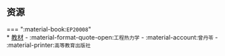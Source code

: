 ## 资源  
=== ":material-book:`EP20008`"  
    * [教材](https://api.hanximeng.com/lanzou/?url=https://cqu-openlib.lanzout.com/ieHE62pa6lch&type=down) - :material-format-quote-open:`工程热力学` - :material-account:`曾丹苓` - :material-printer:`高等教育出版社`  